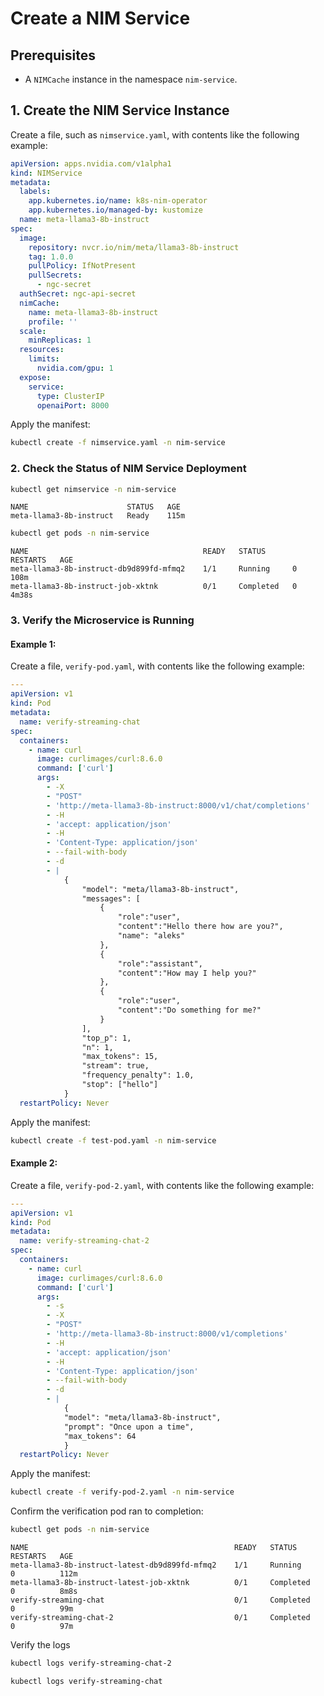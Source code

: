 <!--
  SPDX-FileCopyrightText: Copyright (c) 2024 NVIDIA CORPORATION & AFFILIATES. All rights reserved.
  SPDX-License-Identifier: Apache-2.0
-->

# Create a NIM Service

## Prerequisites

* A `NIMCache` instance in the namespace `nim-service`.

## 1. Create the NIM Service Instance

Create a file, such as `nimservice.yaml`, with contents like the following example:

```yaml
apiVersion: apps.nvidia.com/v1alpha1
kind: NIMService
metadata:
  labels:
    app.kubernetes.io/name: k8s-nim-operator
    app.kubernetes.io/managed-by: kustomize
  name: meta-llama3-8b-instruct
spec:
  image:
    repository: nvcr.io/nim/meta/llama3-8b-instruct
    tag: 1.0.0
    pullPolicy: IfNotPresent
    pullSecrets:
      - ngc-secret
  authSecret: ngc-api-secret
  nimCache:
    name: meta-llama3-8b-instruct
    profile: ''
  scale:
    minReplicas: 1
  resources:
    limits:
      nvidia.com/gpu: 1
  expose:
    service:
      type: ClusterIP
      openaiPort: 8000
```

Apply the manifest:

```sh
kubectl create -f nimservice.yaml -n nim-service
```

### 2. Check the Status of NIM Service Deployment

```sh
kubectl get nimservice -n nim-service
```

```output
NAME                      STATUS   AGE
meta-llama3-8b-instruct   Ready    115m
```

```sh
kubectl get pods -n nim-service
```

```output
NAME                                       READY   STATUS      RESTARTS   AGE
meta-llama3-8b-instruct-db9d899fd-mfmq2    1/1     Running     0          108m
meta-llama3-8b-instruct-job-xktnk          0/1     Completed   0          4m38s
```

### 3. Verify the Microservice is Running

#### Example 1:

Create a file, `verify-pod.yaml`, with contents like the following example:

```yaml
---
apiVersion: v1
kind: Pod
metadata:
  name: verify-streaming-chat
spec:
  containers:
    - name: curl
      image: curlimages/curl:8.6.0
      command: ['curl']
      args:
        - -X
        - "POST"
        - 'http://meta-llama3-8b-instruct:8000/v1/chat/completions'
        - -H
        - 'accept: application/json'
        - -H
        - 'Content-Type: application/json'
        - --fail-with-body
        - -d
        - |
            {
                "model": "meta/llama3-8b-instruct",
                "messages": [
                    {
                        "role":"user",
                        "content":"Hello there how are you?",
                        "name": "aleks"
                    },
                    {
                        "role":"assistant",
                        "content":"How may I help you?"
                    },
                    {
                        "role":"user",
                        "content":"Do something for me?"
                    }
                ],
                "top_p": 1,
                "n": 1,
                "max_tokens": 15,
                "stream": true,
                "frequency_penalty": 1.0,
                "stop": ["hello"]
            }
  restartPolicy: Never
```

Apply the manifest:

```sh
kubectl create -f test-pod.yaml -n nim-service
```

#### Example 2: 

Create a file, `verify-pod-2.yaml`, with contents like the following example:

```yaml
---
apiVersion: v1
kind: Pod
metadata:
  name: verify-streaming-chat-2
spec:
  containers:
    - name: curl
      image: curlimages/curl:8.6.0
      command: ['curl']
      args:
        - -s
        - -X
        - "POST"
        - 'http://meta-llama3-8b-instruct:8000/v1/completions'
        - -H
        - 'accept: application/json'
        - -H
        - 'Content-Type: application/json'
        - --fail-with-body
        - -d
        - |
            {
            "model": "meta/llama3-8b-instruct",
            "prompt": "Once upon a time",
            "max_tokens": 64
            }
  restartPolicy: Never
```

Apply the manifest:

```sh
kubectl create -f verify-pod-2.yaml -n nim-service
```

Confirm the verification pod ran to completion:

```sh
kubectl get pods -n nim-service
```

```console
NAME                                              READY   STATUS      RESTARTS   AGE
meta-llama3-8b-instruct-latest-db9d899fd-mfmq2    1/1     Running     0          112m
meta-llama3-8b-instruct-latest-job-xktnk          0/1     Completed   0          8m8s
verify-streaming-chat                             0/1     Completed   0          99m
verify-streaming-chat-2                           0/1     Completed   0          97m
```
Verify the logs 

```sh
kubectl logs verify-streaming-chat-2
```

```sh
kubectl logs verify-streaming-chat
```
